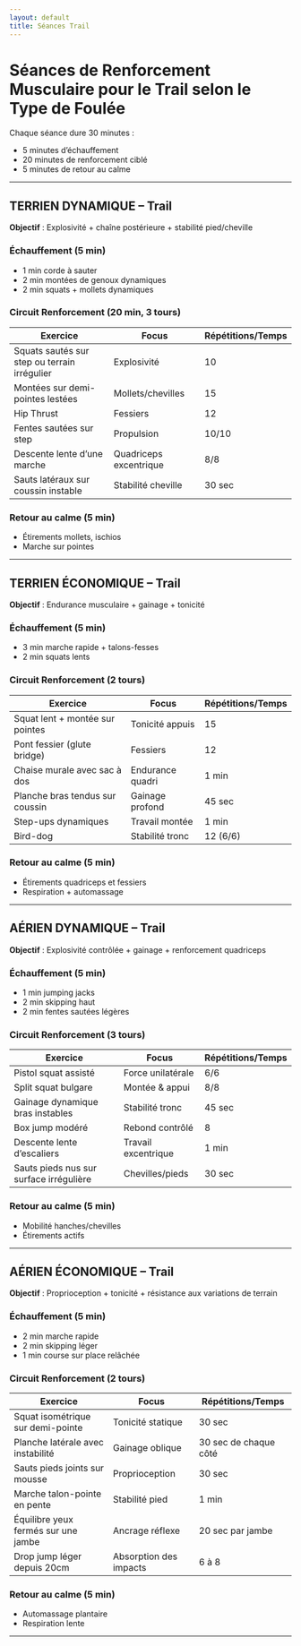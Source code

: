 ```yaml
---
layout: default
title: Séances Trail
---
```


# Séances de Renforcement Musculaire pour le Trail selon le Type de Foulée

Chaque séance dure 30 minutes :  
- 5 minutes d’échauffement  
- 20 minutes de renforcement ciblé  
- 5 minutes de retour au calme

---

## TERRIEN DYNAMIQUE – Trail

**Objectif** : Explosivité + chaîne postérieure + stabilité pied/cheville

### Échauffement (5 min)

- 1 min corde à sauter  
- 2 min montées de genoux dynamiques  
- 2 min squats + mollets dynamiques

### Circuit Renforcement (20 min, 3 tours)

| Exercice                                   | Focus                  | Répétitions/Temps   |
|-------------------------------------------|------------------------|---------------------|
| Squats sautés sur step ou terrain irrégulier | Explosivité            | 10                  |
| Montées sur demi-pointes lestées           | Mollets/chevilles      | 15                  |
| Hip Thrust                                 | Fessiers               | 12                  |
| Fentes sautées sur step                    | Propulsion             | 10/10               |
| Descente lente d’une marche                | Quadriceps excentrique | 8/8                 |
| Sauts latéraux sur coussin instable        | Stabilité cheville     | 30 sec              |

### Retour au calme (5 min)

- Étirements mollets, ischios  
- Marche sur pointes

---

## TERRIEN ÉCONOMIQUE – Trail

**Objectif** : Endurance musculaire + gainage + tonicité

### Échauffement (5 min)

- 3 min marche rapide + talons-fesses  
- 2 min squats lents

### Circuit Renforcement (2 tours)

| Exercice                                | Focus                | Répétitions/Temps   |
|----------------------------------------|----------------------|---------------------|
| Squat lent + montée sur pointes        | Tonicité appuis      | 15                  |
| Pont fessier (glute bridge)            | Fessiers             | 12                  |
| Chaise murale avec sac à dos           | Endurance quadri     | 1 min               |
| Planche bras tendus sur coussin        | Gainage profond      | 45 sec              |
| Step-ups dynamiques                    | Travail montée       | 1 min               |
| Bird-dog                                | Stabilité tronc      | 12 (6/6)            |

### Retour au calme (5 min)

- Étirements quadriceps et fessiers  
- Respiration + automassage

---

## AÉRIEN DYNAMIQUE – Trail

**Objectif** : Explosivité contrôlée + gainage + renforcement quadriceps

### Échauffement (5 min)

- 1 min jumping jacks  
- 2 min skipping haut  
- 2 min fentes sautées légères

### Circuit Renforcement (3 tours)

| Exercice                                | Focus                | Répétitions/Temps   |
|----------------------------------------|----------------------|---------------------|
| Pistol squat assisté                   | Force unilatérale    | 6/6                 |
| Split squat bulgare                   | Montée & appui       | 8/8                 |
| Gainage dynamique bras instables      | Stabilité tronc      | 45 sec              |
| Box jump modéré                       | Rebond contrôlé      | 8                   |
| Descente lente d’escaliers            | Travail excentrique  | 1 min               |
| Sauts pieds nus sur surface irrégulière| Chevilles/pieds      | 30 sec              |

### Retour au calme (5 min)

- Mobilité hanches/chevilles  
- Étirements actifs

---

## AÉRIEN ÉCONOMIQUE – Trail

**Objectif** : Proprioception + tonicité + résistance aux variations de terrain

### Échauffement (5 min)

- 2 min marche rapide  
- 2 min skipping léger  
- 1 min course sur place relâchée

### Circuit Renforcement (2 tours)

| Exercice                                | Focus                     | Répétitions/Temps   |
|----------------------------------------|---------------------------|---------------------|
| Squat isométrique sur demi-pointe     | Tonicité statique         | 30 sec              |
| Planche latérale avec instabilité     | Gainage oblique           | 30 sec de chaque côté |
| Sauts pieds joints sur mousse         | Proprioception            | 30 sec              |
| Marche talon-pointe en pente          | Stabilité pied            | 1 min               |
| Équilibre yeux fermés sur une jambe   | Ancrage réflexe           | 20 sec par jambe    |
| Drop jump léger depuis 20cm           | Absorption des impacts    | 6 à 8               |

### Retour au calme (5 min)

- Automassage plantaire  
- Respiration lente

---